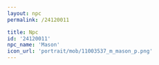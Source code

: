 ```yaml
---
layout: npc
permalink: /24120011

title: Npc
id: '24120011'
npc_name: 'Mason'
icon_url: 'portrait/mob/11003537_m_mason_p.png'
---
```

